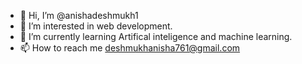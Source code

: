 - 👋 Hi, I’m @anishadeshmukh1
- 👀 I’m interested in web development.
- 🌱 I’m currently learning Artifical inteligence and machine learning.
- 📫 How to reach me deshmukhanisha761@gmail.com

<!---
anishadeshmukh1/anishadeshmukh1 is a ✨ special ✨ repository because its `README.md` (this file) appears on your GitHub profile.
You can click the Preview link to take a look at your changes.
--->
